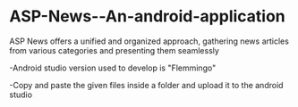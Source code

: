 # ASP-News--An-android-application
ASP News offers a unified and organized approach, gathering news articles from various categories and presenting them seamlessly


-Android studio version used to develop is "Flemmingo"

-Copy and paste the given files inside a folder and upload it to the android studio
